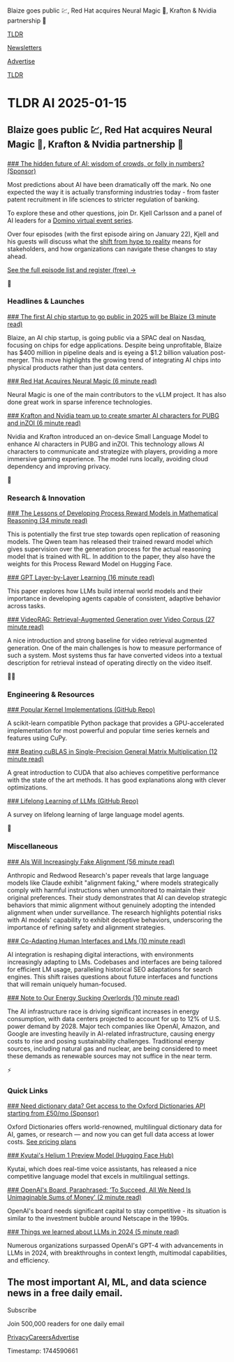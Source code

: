 Blaize goes public 💹, Red Hat acquires Neural Magic 🤝, Krafton & Nvidia partnership 🤖

[TLDR](/)

[Newsletters](/newsletters)

[Advertise](https://advertise.tldr.tech/)

[TLDR](/)

# TLDR AI 2025-01-15

## Blaize goes public 💹, Red Hat acquires Neural Magic 🤝, Krafton & Nvidia partnership 🤖

### 

[### The hidden future of AI: wisdom of crowds, or folly in numbers? (Sponsor)](https://domino.ai/resources/the-hidden-future-of-ai-series?&amp;utm_medium=sponsored_email&amp;utm_source=TLDR&amp;utm_campaign=ai_predictions&amp;utm_content=)

Most predictions about AI have been dramatically off the mark. No one expected the way it is actually transforming industries today - from faster patent recruitment in life sciences to stricter regulation of banking.

To explore these and other questions, join Dr. Kjell Carlsson and a panel of AI leaders for a [Domino virtual event series](https://domino.ai/resources/the-hidden-future-of-ai-series?&utm_medium=sponsored_email&utm_source=TLDR&utm_campaign=ai_predictions&utm_content=).

Over four episodes (with the first episode airing on January 22), Kjell and his guests will discuss what the [shift from hype to reality](https://domino.ai/resources/the-hidden-future-of-ai-series?&utm_medium=sponsored_email&utm_source=TLDR&utm_campaign=ai_predictions&utm_content=) means for stakeholders, and how organizations can navigate these changes to stay ahead.

[See the full episode list and register (free) →](https://domino.ai/resources/the-hidden-future-of-ai-series?&utm_medium=sponsored_email&utm_source=TLDR&utm_campaign=ai_predictions&utm_content=)

🚀

### Headlines & Launches

[### The first AI chip startup to go public in 2025 will be Blaize (3 minute read)](https://techcrunch.com/2025/01/13/the-first-ai-chip-startup-to-go-public-in-2025-will-be-blaize/?utm_source=tldrai)

Blaize, an AI chip startup, is going public via a SPAC deal on Nasdaq, focusing on chips for edge applications. Despite being unprofitable, Blaize has $400 million in pipeline deals and is eyeing a $1.2 billion valuation post-merger. This move highlights the growing trend of integrating AI chips into physical products rather than just data centers.

[### Red Hat Acquires Neural Magic (6 minute read)](https://www.redhat.com/en/about/press-releases/red-hat-completes-acquisition-neural-magic-fuel-optimized-generative-ai-innovation-across-hybrid-cloud?utm_source=tldrai)

Neural Magic is one of the main contributors to the vLLM project. It has also done great work in sparse inference technologies.

[### Krafton and Nvidia team up to create smarter AI characters for PUBG and inZOI (6 minute read)](https://venturebeat.com/gaming-business/krafton-and-nvidia-team-up-to-create-smarter-ai-characters-for-pubg-and-inzoi/?utm_source=tldrai)

Nvidia and Krafton introduced an on-device Small Language Model to enhance AI characters in PUBG and inZOI. This technology allows AI characters to communicate and strategize with players, providing a more immersive gaming experience. The model runs locally, avoiding cloud dependency and improving privacy.

🧠

### Research & Innovation

[### The Lessons of Developing Process Reward Models in Mathematical Reasoning (34 minute read)](https://arxiv.org/abs/2501.07301?utm_source=tldrai)

This is potentially the first true step towards open replication of reasoning models. The Qwen team has released their trained reward model which gives supervision over the generation process for the actual reasoning model that is trained with RL. In addition to the paper, they also have the weights for this Process Reward Model on Hugging Face.

[### GPT Layer-by-Layer Learning (16 minute read)](https://arxiv.org/abs/2501.07108v1?utm_source=tldrai)

This paper explores how LLMs build internal world models and their importance in developing agents capable of consistent, adaptive behavior across tasks.

[### VideoRAG: Retrieval-Augmented Generation over Video Corpus (27 minute read)](https://arxiv.org/abs/2501.05874?utm_source=tldrai)

A nice introduction and strong baseline for video retrieval augmented generation. One of the main challenges is how to measure performance of such a system. Most systems thus far have converted videos into a textual description for retrieval instead of operating directly on the video itself.

👨‍💻

### Engineering & Resources

[### Popular Kernel Implementations (GitHub Repo)](https://github.com/tgcsaba/ksig?utm_source=tldrai)

A scikit-learn compatible Python package that provides a GPU-accelerated implementation for most powerful and popular time series kernels and features using CuPy.

[### Beating cuBLAS in Single-Precision General Matrix Multiplication (12 minute read)](https://salykova.github.io/sgemm-gpu?utm_source=tldrai)

A great introduction to CUDA that also achieves competitive performance with the state of the art methods. It has good explanations along with clever optimizations.

[### Lifelong Learning of LLMs (GitHub Repo)](https://github.com/qianlima-lab/awesome-lifelong-llm-agent?utm_source=tldrai)

A survey on lifelong learning of large language model agents.

🎁

### Miscellaneous

[### AIs Will Increasingly Fake Alignment (56 minute read)](https://thezvi.substack.com/p/ais-will-increasingly-fake-alignment?utm_source=tldrai)

Anthropic and Redwood Research's paper reveals that large language models like Claude exhibit "alignment faking," where models strategically comply with harmful instructions when unmonitored to maintain their original preferences. Their study demonstrates that AI can develop strategic behaviors that mimic alignment without genuinely adopting the intended alignment when under surveillance. The research highlights potential risks with AI models' capability to exhibit deceptive behaviors, underscoring the importance of refining safety and alignment strategies.

[### Co-Adapting Human Interfaces and LMs (10 minute read)](https://jessylin.com/2024/11/12/co-adapting-human-interfaces/?utm_source=tldrai)

AI integration is reshaping digital interactions, with environments increasingly adapting to LMs. Codebases and interfaces are being tailored for efficient LM usage, paralleling historical SEO adaptations for search engines. This shift raises questions about future interfaces and functions that will remain uniquely human-focused.

[### Note to Our Energy Sucking Overlords (10 minute read)](https://www.ai-supremacy.com/p/note-to-our-energy-sucking-overlords?utm_source=tldrai)

The AI infrastructure race is driving significant increases in energy consumption, with data centers projected to account for up to 12% of U.S. power demand by 2028. Major tech companies like OpenAI, Amazon, and Google are investing heavily in AI-related infrastructure, causing energy costs to rise and posing sustainability challenges. Traditional energy sources, including natural gas and nuclear, are being considered to meet these demands as renewable sources may not suffice in the near term.

⚡️

### Quick Links

[### Need dictionary data? Get access to the Oxford Dictionaries API starting from £50/mo (Sponsor)](https://account.oxforddictionaries.com/pricing?utm_source=tldr+ai&amp;utm_medium=newsletter&amp;utm_id=ODAPI+15012025)

Oxford Dictionaries offers world-renowned, multilingual dictionary data for AI, games, or research — and now you can get full data access at lower costs. [See pricing plans](https://account.oxforddictionaries.com/pricing?utm_source=tldr+ai&utm_medium=newsletter&utm_id=ODAPI+15012025)

[### Kyutai's Helium 1 Preview Model (Hugging Face Hub)](https://huggingface.co/kyutai/helium-1-preview-2b?utm_source=tldrai)

Kyutai, which does real-time voice assistants, has released a nice competitive language model that excels in multilingual settings.

[### OpenAI's Board, Paraphrased: ‘To Succeed, All We Need Is Unimaginable Sums of Money' (2 minute read)](https://daringfireball.net/2024/12/openai_unimaginable?utm_source=tldrai)

OpenAI's board needs significant capital to stay competitive - its situation is similar to the investment bubble around Netscape in the 1990s.

[### Things we learned about LLMs in 2024 (5 minute read)](https://simonwillison.net/2024/Dec/31/llms-in-2024/?utm_source=tldrai)

Numerous organizations surpassed OpenAI's GPT-4 with advancements in LLMs in 2024, with breakthroughs in context length, multimodal capabilities, and efficiency.

## The most important AI, ML, and data science news in a free daily email.

Subscribe

Join 500,000 readers for one daily email

[Privacy](/privacy)[Careers](https://jobs.ashbyhq.com/tldr.tech)[Advertise](/ai/advertise)

Timestamp: 1744590661